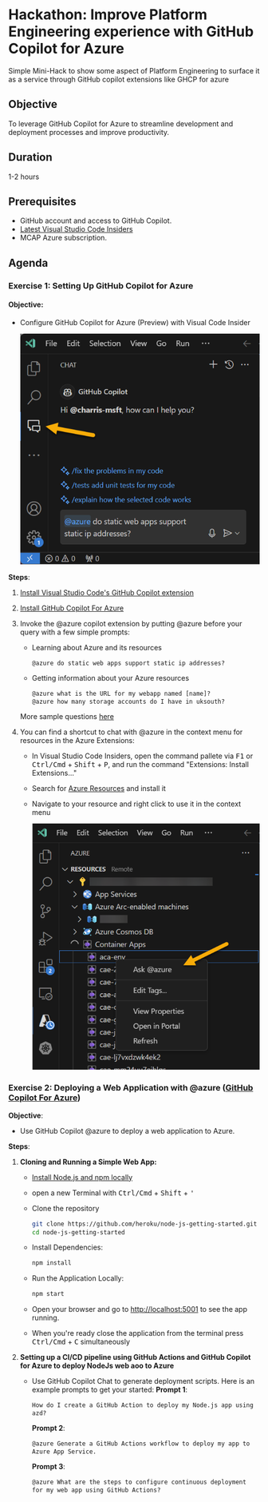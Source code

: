 # Hackathon: Improve Platform Engineering experience with GitHub Copilot for Azure 
Simple Mini-Hack to show some aspect of Platform Engineering to surface it as a service through GitHub copilot extensions like GHCP for azure

## Objective
To leverage GitHub Copilot for Azure to streamline development and deployment processes and improve productivity.

## Duration
1-2 hours

## Prerequisites
- GitHub account and access to GitHub Copilot.
- <a href="https://code.visualstudio.com/insiders/" target="_blank">Latest Visual Studio Code Insiders</a>
- MCAP Azure subscription.

## Agenda


### Exercise 1: Setting Up GitHub Copilot for Azure

####  **Objective**: 

  - Configure GitHub Copilot for Azure (Preview) with Visual Code Insider

    ![image](/images/azure_extension.png)

**Steps**:
  1. [Install Visual Studio Code's GitHub Copilot extension](https://docs.github.com/en/copilot/quickstart)
  2. [Install GitHub Copilot For Azure](https://github.com/microsoft/GitHub-Copilot-for-Azure?tab=readme-ov-file#installation)
  3. Invoke the @azure copilot extension by putting @azure before your query with a few simple prompts:
      - Learning about Azure and its resources        
        ```
        @azure do static web apps support static ip addresses?        
        ```   
      - Getting information about your Azure resources
        ```
        @azure what is the URL for my webapp named [name]?
        @azure how many storage accounts do I have in uksouth?
        ```

      More sample questions [here](https://github.com/microsoft/GitHub-Copilot-for-Azure?tab=readme-ov-file#sample-questions)

  4. You can find a shortcut to chat with @azure in the context menu for resources in the Azure Extensions: 
    
      - In Visual Studio Code Insiders, open the command pallete via <kbd>F1</kbd> or <kbd>Ctrl/Cmd</kbd> + <kbd>Shift</kbd> + <kbd>P</kbd>, and run the command "Extensions: Install Extensions..."
        
      - Search for [Azure Resources](https://marketplace.visualstudio.com/tems?itemName=ms-azuretools.vscode-azureresourcegroups) and install it
     
    
      - Navigate to your resource and right click to use it in the context menu

        ![image](/images/contextualMenu.png)
      

### Exercise 2: Deploying a Web Application with @azure ([GitHub Copilot For Azure](https://techcommunity.microsoft.com/t5/microsoft-developer-community/introducing-github-copilot-for-azure-your-cloud-coding-companion/ba-p/4127644))

**Objective**:

- Use GitHub Copilot @azure to deploy a web application to Azure.
 
**Steps**:
  1. **Cloning and Running a Simple Web App:**     
  
      - [Install Node.js and npm locally](https://www.geeksforgeeks.org/how-to-install-node-run-npm-in-vs-code/)                 
      - open a new Terminal with <kbd>Ctrl/Cmd</kbd> + <kbd>Shift</kbd> + <kbd>'</kbd>
      - Clone the repository    
        ```bash
        git clone https://github.com/heroku/node-js-getting-started.git
        cd node-js-getting-started
        ```

      - Install Dependencies:
        ```bash
        npm install
        ```
      - Run the Application Locally:
        ```bash
        npm start
        ```
      - Open your browser and go to <a href="http://localhost:5001" target="_blank">http://localhost:5001</a>
 to see the app running.
      - When you're ready close the application from the terminal press  <kbd>Ctrl/Cmd</kbd> + <kbd>C</kbd> simultaneously
  
  2. **Setting up a CI/CD pipeline using GitHub Actions and GitHub Copilot for Azure to deploy NodeJs web aoo to Azure**  
    
     -  Use GitHub Copilot Chat to generate deployment scripts. Here is an example prompts to get your started:
        **Prompt 1**:
        ```plaintext
        How do I create a GitHub Action to deploy my Node.js app using azd?
        ```
        **Prompt 2**:
         ```plaintext
        @azure Generate a GitHub Actions workflow to deploy my app to Azure App Service.
        ```
        **Prompt 3**:
        ```plaintext
        @azure What are the steps to configure continuous deployment for my web app using GitHub Actions?

        ```








